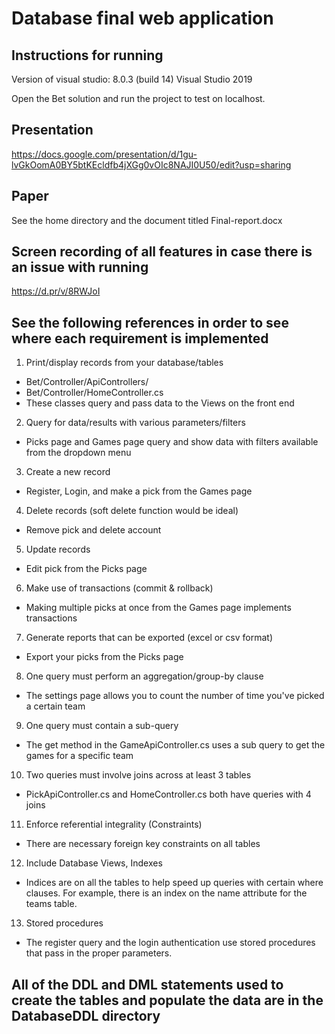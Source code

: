 # Database final web application

## Instructions for running
Version of visual studio: 8.0.3 (build 14)
Visual Studio 2019 

Open the Bet solution and run the project to test on localhost. 

## Presentation
https://docs.google.com/presentation/d/1gu-lvGkOomA0BY5btKEcldfb4jXGg0vOIc8NAJI0U50/edit?usp=sharing

## Paper
See the home directory and the document titled Final-report.docx


## Screen recording of all features in case there is an issue with running
https://d.pr/v/8RWJoI

## See the following references in order to see where each requirement is implemented

1. Print/display records from your database/tables
  - Bet/Controller/ApiControllers/
  - Bet/Controller/HomeController.cs
  - These classes query and pass data to the Views on the front end
2. Query for data/results with various parameters/filters
  - Picks page and Games page query and show data with filters available from the dropdown menu
3. Create a new record
  - Register, Login, and make a pick from the Games page
4. Delete records (soft delete function would be ideal)
  - Remove pick and delete account
5. Update records
  - Edit pick from the Picks page
6. Make use of transactions (commit & rollback)
  - Making multiple picks at once from the Games page implements transactions
7. Generate reports that can be exported (excel or csv format)
  - Export your picks from the Picks page
8. One query must perform an aggregation/group-by clause
  - The settings page allows you to count the number of time you've picked a certain team
9. One query must contain a sub-query
  - The get method in the GameApiController.cs uses a sub query to get the games for a specific team
10. Two queries must involve joins across at least 3 tables
  - PickApiController.cs and HomeController.cs both have queries with 4 joins
11. Enforce referential integrality (Constraints)
  - There are necessary foreign key constraints on all tables
12. Include Database Views, Indexes
  - Indices are on all the tables to help speed up queries with certain where clauses. For example, there is an index on the name attribute for the teams table. 
13. Stored procedures
  - The register query and the login authentication use stored procedures that pass in the proper parameters.

## All of the DDL and DML statements used to create the tables and populate the data are in the DatabaseDDL directory

